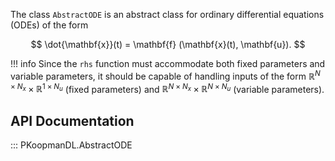
The class `AbstractODE` is an abstract class for ordinary differential equations (ODEs)
of the form

$$ \dot{\mathbf{x}}(t) = \mathbf{f} (\mathbf{x}(t), \mathbf{u}). $$

!!! info
    Since the `rhs` function must accommodate both fixed parameters and variable parameters,
    it should be capable of handling inputs of the form 
    $\mathbb{R}^{N \times N_x} \times \mathbb{R}^{1 \times N_u}$ (fixed parameters) and
    $\mathbb{R}^{N \times N_x} \times \mathbb{R}^{N \times N_u}$ (variable parameters).

## API Documentation

::: PKoopmanDL.AbstractODE

